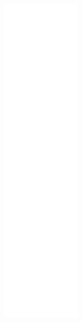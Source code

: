 <!---
[<img align="left top" width="48%" alt="🦑" src="/artifacts.svg">](#)

[<img align="right top" width="48%" alt="🦑" src="/progress.svg">](#)
--->

<div style=" justify-content: space-between; width: 100%;">
  <img src="/artifacts.svg" alt="Artifacts" style="width:48%; height:auto; display: block;">
  <img src="/progress.svg" alt="Progress" style="width:48%; height:auto; display: block;">
</div>




<!---
Richard5678/Richard5678 is a ✨ special ✨ repository because its `README.md` (this file) appears on your GitHub profile.
You can click the Preview link to take a look at your changes.
--->
